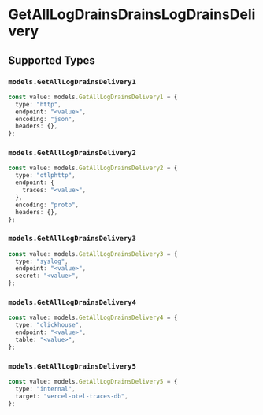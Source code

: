 # GetAllLogDrainsDrainsLogDrainsDelivery


## Supported Types

### `models.GetAllLogDrainsDelivery1`

```typescript
const value: models.GetAllLogDrainsDelivery1 = {
  type: "http",
  endpoint: "<value>",
  encoding: "json",
  headers: {},
};
```

### `models.GetAllLogDrainsDelivery2`

```typescript
const value: models.GetAllLogDrainsDelivery2 = {
  type: "otlphttp",
  endpoint: {
    traces: "<value>",
  },
  encoding: "proto",
  headers: {},
};
```

### `models.GetAllLogDrainsDelivery3`

```typescript
const value: models.GetAllLogDrainsDelivery3 = {
  type: "syslog",
  endpoint: "<value>",
  secret: "<value>",
};
```

### `models.GetAllLogDrainsDelivery4`

```typescript
const value: models.GetAllLogDrainsDelivery4 = {
  type: "clickhouse",
  endpoint: "<value>",
  table: "<value>",
};
```

### `models.GetAllLogDrainsDelivery5`

```typescript
const value: models.GetAllLogDrainsDelivery5 = {
  type: "internal",
  target: "vercel-otel-traces-db",
};
```

